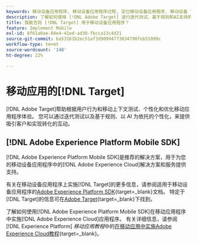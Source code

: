 ```yaml
---
keywords: 移动设备应用程序, 移动设备应用程序过程, 定位移动设备应用程序, 移动设备 Target 位置, 移动设备应用程序成功量度
description: 了解如何使用 [!DNL Adobe Target] 进行迭代测试、基于规则和AI支持的个性化以及移动应用程序优化和个性化。
title: 我能否将 [!DNL Target] 用于移动设备应用程序？
feature: Implement Mobile
exl-id: 8f61a0ae-04e4-41ed-ad30-fbcca13c4d21
source-git-commit: ba53161b2ec51af3d90994773034790feb51099c
workflow-type: tm+mt
source-wordcount: '148'
ht-degree: 22%

---
```


# 移动应用的[!DNL Target]

[!DNL Adobe Target]帮助根据用户行为和移动上下文测试、个性化和优化移动应用程序体验。 您可以通过迭代测试以及基于规则、以 AI 为依托的个性化，来提供吸引客户和实现转化的互动。

## [!DNL Adobe Experience Platform Mobile SDK]

[!DNL Adobe Experience Platform Mobile SDK]是推荐的解决方案，用于为您的移动设备应用程序中的[!DNL Adobe Experience Cloud]解决方案和服务提供支持。

有关在移动设备应用程序上实施[!DNL Target]的更多信息，请参阅适用于移动设备应用程序的[Adobe Experience Platform SDK](https://developer.adobe.com/client-sdks/documentation/){target=_blank}文档。 特定于[!DNL Target]的信息可在[Adobe Target](https://developer.adobe.com/client-sdks/documentation/adobe-target/){target=_blank}下找到。

了解如何使用[!DNL Adobe Experience Platform Mobile SDK]在移动应用程序中实施[!DNL Adobe Experience Cloud]应用程序。 有关详细信息，请参阅[!DNL Experience Platform] *移动应用教程*&#x200B;中的[在移动应用中实施Adobe Experience Cloud教程](https://experienceleague.adobe.com/docs/platform-learn/implement-mobile-sdk/overview.html?lang=zh-Hans){target=_blank}。
